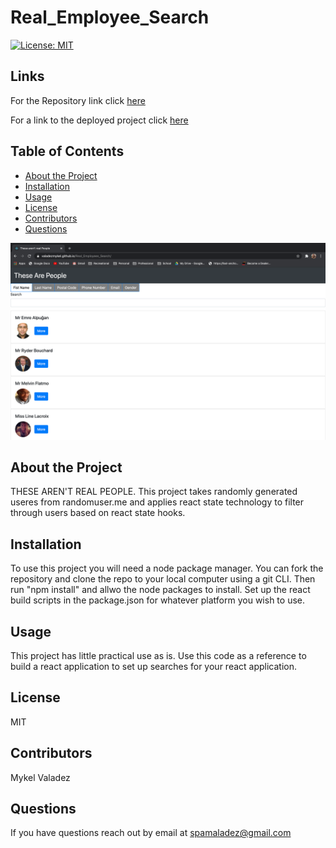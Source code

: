 
# Real_Employee_Search

[![License: MIT](https://img.shields.io/badge/License-MIT-yellow.svg)](https://opensource.org/licenses/MIT)

## Links 


For the Repository link click [here](https://github.com/valadezMykel/Real_Employees_Search)


For a link to the deployed project click [here](https://valadezmykel.github.io/Real_Employees_Search/)


## Table of Contents

* [About the Project](#about-the-project)
* [Installation](#installation)
* [Usage](#usage)
* [License](#license)
* [Contributors](#contributors)
* [Questions](#questions)

![placeholder](./employeeSearch.png)


## About the Project

THESE AREN'T REAL PEOPLE.  This project takes randomly generated useres from randomuser.me and applies react state technology to filter through users based on react state hooks. 


## Installation

To use this project you will need a node package manager.  You can fork the repository and clone the repo to your local computer using a git CLI.  Then run "npm install" and allwo the node packages to install.  Set up the react build scripts in the package.json for whatever platform you wish to use.  


## Usage

This project has little practical use as is.  Use this code as a reference to build a react application to set up searches for your react application. 


## License

MIT


## Contributors

Mykel Valadez


## Questions

If you have questions reach out by email at spamaladez@gmail.com